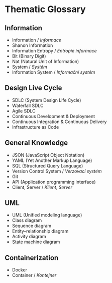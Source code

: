 # Thematic Glossary

## Information

- Information / *Informace*
- Shanon Information
- Information Entropy / *Entropie informace*
- Bit (Binary Digit)
- Nat (Natural Unit of Information)
- System / *Systém*
- Information System / *Informační systém*

## Design Live Cycle
  
- SDLC (System Design Life Cycle)
- Waterfall SDLC
- Agile SDLC
- Continuous Development & Deployment
- Continuous Integration & Continuous Delivery
- Infrastructure as Code


## General Knowledge

- JSON (JavaScript Object Notation)
- YAML (Yet Another Markup Language)
- SQL (Structured Query Language)
- Version Control System / *Verzovací systém*
- Git 
- API (Application programming interface)
- Client, Server / *Klient, Server*



## UML

- UML (Unified modeling language)
- Class diagram
- Sequence diagram
- Entity–relationship diagram
- Activity diagram
- State machine diagram

## Containerization

- Docker
- Container / *Kontejner*
